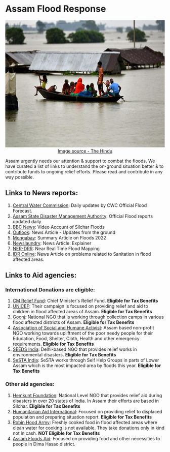 # Assam Flood Response
<p align="center">
<img src="https://github.com/CivicDataLab/2022-Assam-Flood-Response/blob/main/Assam_floods.jpg" width= "1000" height="400">
<a href="https://www.thehindu.com/news/national/other-states/assam-flood-situation-critical-ndrf-personnel-from-bhubaneswar-rushed-to-barak-valley/article65548969.ece"> Image source - The Hindu <a>
</p>
Assam urgently needs our attention & support to combat the floods. We have curated a list of links to understand the on-ground situation better & to contribute funds to ongoing relief efforts. Please read and contribute in any way possible.

## Links to News reports:

1.  [Central Water Commission](https://twitter.com/CWCOfficial_FF): Daily updates by CWC Official Flood Forecast.
2. [Assam State Disaster Management Authority](http://sdmassam.nic.in/reports.html): Official Flood reports updated daily
3. [BBC News](https://www.bbc.com/news/av/world-asia-india-61996296): Video Account of Silchar Floods
4. [Outlook](https://www.outlookindia.com/national/assam-flood-death-toll-rises-to-179-number-of-affected-people-declines-to-1835-lakh-news-206567): News Article - Updates from the ground
5. [Mongabay](https://india.mongabay.com/2022/06/unprecedented-flood-cripples-assam-massive-loss-of-life-and-property-reported/): Summary Article on Floods 2022
6. [Newslaundry](https://www.newslaundry.com/2022/06/27/explained-why-does-assam-flood-every-year-and-whats-the-state-doing-about-it): News Article: Explainer
7. [NER-DRR](https://www.nerdrr.gov.in/flood.php): Near Real Time Flood Mapping
8. [IDR Online](https://idronline.org/ground-up-stories/women-in-assams-flooded-areas-refuse-food-to-avoid-defecation/): News Article on problems related to Sanitation in flood affected areas.

## Links to Aid agencies:

### International Donations are eligible:
1. [CM Relief Fund](https://cm.assam.gov.in/donate): Chief Minister's Relief Fund. **Eligible for Tax Benefits**
2. [UNICEF](https://help.unicef.org/in/assam-floods-2022-homepage): Their campaign is focused on providing relief and aid to children in flood affected areas of Assam.  **Eligible for Tax Benefits**
3. [Goonj](https://goonj.org/assam-floods/): National NGO that is working through collection camps in various flood affected districts of Assam.  **Eligible for Tax Benefits** 
4. [Association of Social and Humane Activist](https://www.donatekart.com/ASHA/Help-Assam-Flood-Victims?gclid=EAIaIQobChMIu8bCjYnf-AIVBPuPCh1VsAj4EAEYASAAEgJ8B_D_BwE): Assam based non-profit NGO working towards upliftment of the poor needy people for their Education, Food, Shelter, Cloth, Health and other emergency requirements.  **Eligible for Tax Benefits**
5. [SEEDS India](https://www.seedsindia.org/assamfloodsresponse2022/): Delhi-based NGO that provides relief works in environmental disasters.  **Eligible for Tax Benefits**
6. [SeSTA India](https://milaap.org/fundraisers/support-flood-affected-communities): SeSTA works through Self Help Groups in parts of Lower Assam which is the most impacted area by floods this year.  **Eligible for Tax Benefits**


### Other aid agencies:
1. [Hemkunt Foundation](https://hemkuntfoundation.com/donate-now/): National Level NGO that provides relief aid during disasters in over 20 states of India. In Assam their efforts are based in Silchar.  **Eligible for Tax Benefits**
2. [Humanitarian Aid International](https://hai-india.org/assam-flood-response-2022/): Focused on providing relief to displaced population and preparing situation report.  **Eligible for Tax Benefits**
3. [Robin Hood Army](https://robinhoodarmy.com): Freshly cooked food in flood affected areas where clean water for cooking is not available. They take donations only in kind not in cash.  **NOT Eligible for Tax Benefits**
4. [Assam Floods Aid](https://milaap.org/fundraisers/support-communities-of-dima-hasao-affected-with-violent-flood?utm_medium=whatsapp_share&utm_source=campaign_tip_payment_created_new): Focused on providing food and other necessities to people in Dima Hasao district.

